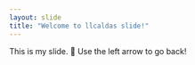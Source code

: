 ```yaml
---
layout: slide
title: "Welcome to llcaldas slide!"
---
```

This is my slide. :tada:
Use the left arrow to go back!

